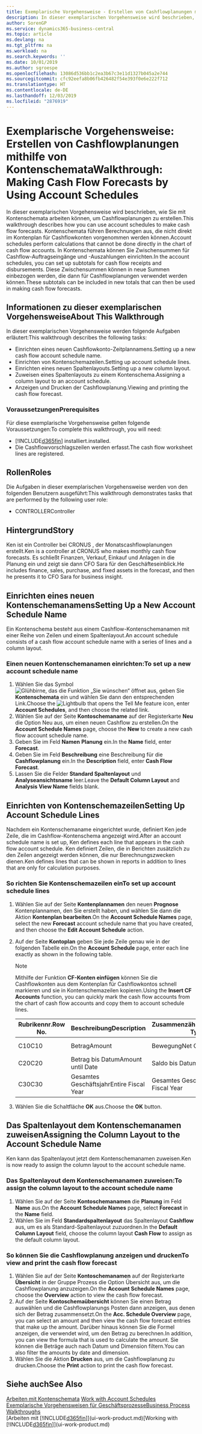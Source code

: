 ```yaml
---
title: Exemplarische Vorgehensweise - Erstellen von Cashflowplanungen mithilfe von Kontenschemata | Microsoft Docs
description: In dieser exemplarischen Vorgehensweise wird beschrieben, wie Sie mit Kontenschemata arbeiten können, um Cashflowplanungen zu erstellen. Kontenschemata führen Berechnungen aus, die nicht direkt im Kontenplan für Cashflowkonten vorgenommen werden können. In Kontenschemata können Sie Zwischensummen für Cashflow-Auftragseingänge und -Auszahlungen einrichten. Diese Zwischensummen können in neue Summen einbezogen werden, die dann für Cashflowplanungen verwendet werden können.
author: SorenGP
ms.service: dynamics365-business-central
ms.topic: article
ms.devlang: na
ms.tgt_pltfrm: na
ms.workload: na
ms.search.keywords: ''
ms.date: 10/01/2019
ms.author: sgroespe
ms.openlocfilehash: 13086d536bb1c2ea3b67c3e11d1327b045a2e744
ms.sourcegitcommit: cfc92eefa8b06fb426482f54e393f0e6e222f712
ms.translationtype: HT
ms.contentlocale: de-DE
ms.lasthandoff: 12/03/2019
ms.locfileid: "2876919"
---
```

# <a name="walkthrough-making-cash-flow-forecasts-by-using-account-schedules"></a><span data-ttu-id="aeb1a-106">Exemplarische Vorgehensweise: Erstellen von Cashflowplanungen mithilfe von Kontenschemata</span><span class="sxs-lookup"><span data-stu-id="aeb1a-106">Walkthrough: Making Cash Flow Forecasts by Using Account Schedules</span></span>
<span data-ttu-id="aeb1a-107">In dieser exemplarischen Vorgehensweise wird beschrieben, wie Sie mit Kontenschemata arbeiten können, um Cashflowplanungen zu erstellen.</span><span class="sxs-lookup"><span data-stu-id="aeb1a-107">This walkthrough describes how you can use account schedules to make cash flow forecasts.</span></span> <span data-ttu-id="aeb1a-108">Kontenschemata führen Berechnungen aus, die nicht direkt im Kontenplan für Cashflowkonten vorgenommen werden können.</span><span class="sxs-lookup"><span data-stu-id="aeb1a-108">Account schedules perform calculations that cannot be done directly in the chart of cash flow accounts.</span></span> <span data-ttu-id="aeb1a-109">In Kontenschemata können Sie Zwischensummen für Cashflow-Auftragseingänge und -Auszahlungen einrichten.</span><span class="sxs-lookup"><span data-stu-id="aeb1a-109">In the account schedules, you can set up subtotals for cash flow receipts and disbursements.</span></span> <span data-ttu-id="aeb1a-110">Diese Zwischensummen können in neue Summen einbezogen werden, die dann für Cashflowplanungen verwendet werden können.</span><span class="sxs-lookup"><span data-stu-id="aeb1a-110">These subtotals can be included in new totals that can then be used in making cash flow forecasts.</span></span>  

## <a name="about-this-walkthrough"></a><span data-ttu-id="aeb1a-111">Informationen zu dieser exemplarischen Vorgehensweise</span><span class="sxs-lookup"><span data-stu-id="aeb1a-111">About This Walkthrough</span></span>  
<span data-ttu-id="aeb1a-112">In dieser exemplarischen Vorgehensweise werden folgende Aufgaben erläutert:</span><span class="sxs-lookup"><span data-stu-id="aeb1a-112">This walkthrough describes the following tasks:</span></span>  

- <span data-ttu-id="aeb1a-113">Einrichten eines neuen Cashflowkonto-Zeitplannamens.</span><span class="sxs-lookup"><span data-stu-id="aeb1a-113">Setting up a new cash flow account schedule name.</span></span>  
- <span data-ttu-id="aeb1a-114">Einrichten von Kontenschemazeilen.</span><span class="sxs-lookup"><span data-stu-id="aeb1a-114">Setting up account schedule lines.</span></span>  
- <span data-ttu-id="aeb1a-115">Einrichten eines neuen Spaltenlayouts.</span><span class="sxs-lookup"><span data-stu-id="aeb1a-115">Setting up a new column layout.</span></span>  
- <span data-ttu-id="aeb1a-116">Zuweisen eines Spaltenlayouts zu einem Kontenschema.</span><span class="sxs-lookup"><span data-stu-id="aeb1a-116">Assigning a column layout to an account schedule.</span></span>  
- <span data-ttu-id="aeb1a-117">Anzeigen und Drucken der Cashflowplanung.</span><span class="sxs-lookup"><span data-stu-id="aeb1a-117">Viewing and printing the cash flow forecast.</span></span>  

### <a name="prerequisites"></a><span data-ttu-id="aeb1a-118">Voraussetzungen</span><span class="sxs-lookup"><span data-stu-id="aeb1a-118">Prerequisites</span></span>  
<span data-ttu-id="aeb1a-119">Für diese exemplarische Vorgehensweise gelten folgende Voraussetzungen:</span><span class="sxs-lookup"><span data-stu-id="aeb1a-119">To complete this walkthrough, you will need:</span></span>  

- [!INCLUDE[d365fin](includes/d365fin_md.md)] <span data-ttu-id="aeb1a-120">installiert.</span><span class="sxs-lookup"><span data-stu-id="aeb1a-120">installed.</span></span>  
- <span data-ttu-id="aeb1a-121">Die Cashflowvorschlagszeilen werden erfasst.</span><span class="sxs-lookup"><span data-stu-id="aeb1a-121">The cash flow worksheet lines are registered.</span></span>  

## <a name="roles"></a><span data-ttu-id="aeb1a-122">Rollen</span><span class="sxs-lookup"><span data-stu-id="aeb1a-122">Roles</span></span>  
<span data-ttu-id="aeb1a-123">Die Aufgaben in dieser exemplarischen Vorgehensweise werden von den folgenden Benutzern ausgeführt:</span><span class="sxs-lookup"><span data-stu-id="aeb1a-123">This walkthrough demonstrates tasks that are performed by the following user role:</span></span>  

- <span data-ttu-id="aeb1a-124">CONTROLLER</span><span class="sxs-lookup"><span data-stu-id="aeb1a-124">Controller</span></span>  

## <a name="story"></a><span data-ttu-id="aeb1a-125">Hintergrund</span><span class="sxs-lookup"><span data-stu-id="aeb1a-125">Story</span></span>  
<span data-ttu-id="aeb1a-126">Ken ist ein Controller bei CRONUS , der Monatscashflowplanungen erstellt.</span><span class="sxs-lookup"><span data-stu-id="aeb1a-126">Ken is a controller at CRONUS who makes monthly cash flow forecasts.</span></span> <span data-ttu-id="aeb1a-127">Es schließt Finanzen, Verkauf, Einkauf und Anlagen in die Planung ein und zeigt sie dann CFO Sara für den Geschäfteseinblick.</span><span class="sxs-lookup"><span data-stu-id="aeb1a-127">He includes finance, sales, purchase, and fixed assets in the forecast, and then he presents it to CFO Sara for business insight.</span></span>  

## <a name="setting-up-a-new-account-schedule-name"></a><span data-ttu-id="aeb1a-128">Einrichten eines neuen Kontenschemanamens</span><span class="sxs-lookup"><span data-stu-id="aeb1a-128">Setting Up a New Account Schedule Name</span></span>  
<span data-ttu-id="aeb1a-129">Ein Kontenschema besteht aus einem Cashflow-Kontenschemanamen mit einer Reihe von Zeilen und einem Spaltenlayout.</span><span class="sxs-lookup"><span data-stu-id="aeb1a-129">An account schedule consists of a cash flow account schedule name with a series of lines and a column layout.</span></span>  

### <a name="to-set-up-a-new-account-schedule-name"></a><span data-ttu-id="aeb1a-130">Einen neuen Kontenschemanamen einrichten:</span><span class="sxs-lookup"><span data-stu-id="aeb1a-130">To set up a new account schedule name</span></span>  

1.  <span data-ttu-id="aeb1a-131">Wählen Sie das Symbol ![Glühbirne, das die Funktion „Sie wünschen“ öffnet](media/ui-search/search_small.png "Was möchten Sie tun?") aus, geben Sie **Kontenschemata** ein und wählen Sie dann den entsprechenden Link.</span><span class="sxs-lookup"><span data-stu-id="aeb1a-131">Choose the ![Lightbulb that opens the Tell Me feature](media/ui-search/search_small.png "Tell me what you want to do") icon, enter **Account Schedules**, and then choose the related link.</span></span>  
2.  <span data-ttu-id="aeb1a-132">Wählen Sie auf der Seite **Kontoschemaname** auf der Registerkarte **Neu** die Option Neu aus, um einen neuen Cashflow zu erstellen.</span><span class="sxs-lookup"><span data-stu-id="aeb1a-132">On the **Account Schedule Names** page, choose the **New** to create a new cash flow account schedule name.</span></span>  
3.  <span data-ttu-id="aeb1a-133">Geben Sie im Feld **Namen** **Planung** ein.</span><span class="sxs-lookup"><span data-stu-id="aeb1a-133">In the **Name** field, enter **Forecast**.</span></span>  
4.  <span data-ttu-id="aeb1a-134">Geben Sie im Feld **Beschreibung** eine Beschreibung für die **Cashflowplanung** ein.</span><span class="sxs-lookup"><span data-stu-id="aeb1a-134">In the **Description** field, enter **Cash Flow Forecast**.</span></span>  
5.  <span data-ttu-id="aeb1a-135">Lassen Sie die Felder **Standard Spaltenlayout** und **Analyseansichtsname** leer.</span><span class="sxs-lookup"><span data-stu-id="aeb1a-135">Leave the **Default Column Layout** and **Analysis View Name** fields blank.</span></span>  

## <a name="setting-up-account-schedule-lines"></a><span data-ttu-id="aeb1a-136">Einrichten von Kontenschemazeilen</span><span class="sxs-lookup"><span data-stu-id="aeb1a-136">Setting Up Account Schedule Lines</span></span>  
<span data-ttu-id="aeb1a-137">Nachdem ein Kontenschemaname eingerichtet wurde, definiert Ken jede Zeile, die im Cashflow-Kontenschema angezeigt wird.</span><span class="sxs-lookup"><span data-stu-id="aeb1a-137">After an account schedule name is set up, Ken defines each line that appears in the cash flow account schedule.</span></span> <span data-ttu-id="aeb1a-138">Ken definiert Zeilen, die in Berichten zusätzlich zu den Zeilen angezeigt werden können, die nur Berechnungszwecken dienen.</span><span class="sxs-lookup"><span data-stu-id="aeb1a-138">Ken defines lines that can be shown in reports in addition to lines that are only for calculation purposes.</span></span>  

### <a name="to-set-up-account-schedule-lines"></a><span data-ttu-id="aeb1a-139">So richten Sie Kontenschemazeilen ein</span><span class="sxs-lookup"><span data-stu-id="aeb1a-139">To set up account schedule lines</span></span>  

1.  <span data-ttu-id="aeb1a-140">Wählen Sie auf der Seite **Kontenplannamen** den neuen **Prognose** Kontenplannamen, den Sie erstellt haben, und wählen Sie dann die Aktion **Kontenplan bearbeiten**.</span><span class="sxs-lookup"><span data-stu-id="aeb1a-140">On the **Account Schedule Names** page, select the new **Forecast** account schedule name that you have created, and then choose the **Edit Account Schedule** action.</span></span>  
2.  <span data-ttu-id="aeb1a-141">Auf der Seite **Kontoplan** geben Sie jede Zeile genau wie in der folgenden Tabelle ein.</span><span class="sxs-lookup"><span data-stu-id="aeb1a-141">On the **Account Schedule** page, enter each line exactly as shown in the following table.</span></span>  

    > [!NOTE]  
    >  <span data-ttu-id="aeb1a-142">Mithilfe der Funktion **CF-Konten einfügen** können Sie die Cashflowkonten aus dem Kontenplan für Cashflowkontos schnell markieren und sie in Kontenschemazeilen kopieren.</span><span class="sxs-lookup"><span data-stu-id="aeb1a-142">Using the **Insert CF Accounts** function, you can quickly mark the cash flow accounts from the chart of cash flow accounts and copy them to account schedule lines.</span></span>  

    |<span data-ttu-id="aeb1a-143">Rubrikennr.</span><span class="sxs-lookup"><span data-stu-id="aeb1a-143">Row No.</span></span>|<span data-ttu-id="aeb1a-144">Beschreibung</span><span class="sxs-lookup"><span data-stu-id="aeb1a-144">Description</span></span>|<span data-ttu-id="aeb1a-145">Zusammenzählungsart</span><span class="sxs-lookup"><span data-stu-id="aeb1a-145">Totaling Type</span></span>|<span data-ttu-id="aeb1a-146">Zusammenzählung</span><span class="sxs-lookup"><span data-stu-id="aeb1a-146">Totaling</span></span>|<span data-ttu-id="aeb1a-147">Zeilenart</span><span class="sxs-lookup"><span data-stu-id="aeb1a-147">Row Type</span></span>|<span data-ttu-id="aeb1a-148">Betragsart</span><span class="sxs-lookup"><span data-stu-id="aeb1a-148">Amount Type</span></span>|<span data-ttu-id="aeb1a-149">Anzeigen</span><span class="sxs-lookup"><span data-stu-id="aeb1a-149">Show</span></span>|  
    |-------|-----------|-------------|--------|--------|-----------|----|
    |<span data-ttu-id="aeb1a-150">C10</span><span class="sxs-lookup"><span data-stu-id="aeb1a-150">C10</span></span>|<span data-ttu-id="aeb1a-151">Betrag</span><span class="sxs-lookup"><span data-stu-id="aeb1a-151">Amount</span></span>|<span data-ttu-id="aeb1a-152">Bewegung</span><span class="sxs-lookup"><span data-stu-id="aeb1a-152">Net Change</span></span>|<span data-ttu-id="aeb1a-153">Posten</span><span class="sxs-lookup"><span data-stu-id="aeb1a-153">Entries</span></span>|<span data-ttu-id="aeb1a-154">Nettobetrag</span><span class="sxs-lookup"><span data-stu-id="aeb1a-154">Net Amount</span></span>|<span data-ttu-id="aeb1a-155">Immer</span><span class="sxs-lookup"><span data-stu-id="aeb1a-155">Always</span></span>|  
    |<span data-ttu-id="aeb1a-156">C20</span><span class="sxs-lookup"><span data-stu-id="aeb1a-156">C20</span></span>|<span data-ttu-id="aeb1a-157">Betrag bis Datum</span><span class="sxs-lookup"><span data-stu-id="aeb1a-157">Amount until Date</span></span>|<span data-ttu-id="aeb1a-158">Saldo bis Datum</span><span class="sxs-lookup"><span data-stu-id="aeb1a-158">Balance at Date</span></span>|<span data-ttu-id="aeb1a-159">Posten</span><span class="sxs-lookup"><span data-stu-id="aeb1a-159">Entries</span></span>|<span data-ttu-id="aeb1a-160">Nettobetrag</span><span class="sxs-lookup"><span data-stu-id="aeb1a-160">Net Amount</span></span>|<span data-ttu-id="aeb1a-161">Immer</span><span class="sxs-lookup"><span data-stu-id="aeb1a-161">Always</span></span>|  
    |<span data-ttu-id="aeb1a-162">C30</span><span class="sxs-lookup"><span data-stu-id="aeb1a-162">C30</span></span>|<span data-ttu-id="aeb1a-163">Gesamtes Geschäftsjahr</span><span class="sxs-lookup"><span data-stu-id="aeb1a-163">Entire Fiscal Year</span></span>|<span data-ttu-id="aeb1a-164">Gesamtes Geschäftsjahr</span><span class="sxs-lookup"><span data-stu-id="aeb1a-164">Entire Fiscal Year</span></span>|<span data-ttu-id="aeb1a-165">Posten</span><span class="sxs-lookup"><span data-stu-id="aeb1a-165">Entries</span></span>|<span data-ttu-id="aeb1a-166">Nettobetrag</span><span class="sxs-lookup"><span data-stu-id="aeb1a-166">Net Amount</span></span>|<span data-ttu-id="aeb1a-167">Immer</span><span class="sxs-lookup"><span data-stu-id="aeb1a-167">Always</span></span>|  

4.  <span data-ttu-id="aeb1a-168">Wählen Sie die Schaltfläche **OK** aus.</span><span class="sxs-lookup"><span data-stu-id="aeb1a-168">Choose the **OK** button.</span></span>  

## <a name="assigning-the-column-layout-to-the-account-schedule-name"></a><span data-ttu-id="aeb1a-169">Das Spaltenlayout dem Kontenschemanamen zuweisen</span><span class="sxs-lookup"><span data-stu-id="aeb1a-169">Assigning the Column Layout to the Account Schedule Name</span></span>  
<span data-ttu-id="aeb1a-170">Ken kann das Spaltenlayout jetzt dem Kontenschemanamen zuweisen.</span><span class="sxs-lookup"><span data-stu-id="aeb1a-170">Ken is now ready to assign the column layout to the account schedule name.</span></span>  

### <a name="to-assign-the-column-layout-to-the-account-schedule-name"></a><span data-ttu-id="aeb1a-171">Das Spaltenlayout dem Kontenschemanamen zuweisen:</span><span class="sxs-lookup"><span data-stu-id="aeb1a-171">To assign the column layout to the account schedule name</span></span>  

1.  <span data-ttu-id="aeb1a-172">Wählen Sie auf der Seite **Kontoschemanamen** die **Planung** im Feld **Name** aus.</span><span class="sxs-lookup"><span data-stu-id="aeb1a-172">On the **Account Schedule Names** page, select **Forecast** in the **Name** field.</span></span>  
2.  <span data-ttu-id="aeb1a-173">Wählen Sie im Feld **Standardspaltenlayout** das Spaltenlayout **Cashflow** aus, um es als Standard-Spaltenlayout zuzuordnen.</span><span class="sxs-lookup"><span data-stu-id="aeb1a-173">In the **Default Column Layout** field, choose the column layout **Cash Flow** to assign as the default column layout.</span></span>  

### <a name="to-view-and-print-the-cash-flow-forecast"></a><span data-ttu-id="aeb1a-174">So können Sie die Cashflowplanung anzeigen und drucken</span><span class="sxs-lookup"><span data-stu-id="aeb1a-174">To view and print the cash flow forecast</span></span>  
1.  <span data-ttu-id="aeb1a-175">Wählen Sie auf der Seite **Kontoschemanamen** auf der Registerkarte **Übersicht** in der Gruppe Prozess die Option Übersicht aus, um die Cashflowplanung anzuzeigen.</span><span class="sxs-lookup"><span data-stu-id="aeb1a-175">On the **Account Schedule Names** page, choose the **Overview** action to view the cash flow forecast.</span></span>  
2.  <span data-ttu-id="aeb1a-176">Auf der Seite **Kontoschemaübersicht** können Sie einen Betrag auswählen und die Cashflowplanungs Posten dann anzeigen, aus denen sich der Betrag zusammensetzt.</span><span class="sxs-lookup"><span data-stu-id="aeb1a-176">On the **Acc. Schedule Overview** page, you can select an amount and then view the cash flow forecast entries that make up the amount.</span></span> <span data-ttu-id="aeb1a-177">Darüber hinaus können Sie die Formel anzeigen, die verwendet wird, um den Betrag zu berechnen.</span><span class="sxs-lookup"><span data-stu-id="aeb1a-177">In addition, you can view the formula that is used to calculate the amount.</span></span> <span data-ttu-id="aeb1a-178">Sie können die Beträge auch nach Datum und Dimension filtern.</span><span class="sxs-lookup"><span data-stu-id="aeb1a-178">You can also filter the amounts by date and dimension.</span></span>  
3.  <span data-ttu-id="aeb1a-179">Wählen Sie die Aktion **Drucken** aus, um die Cashflowplanung zu drucken.</span><span class="sxs-lookup"><span data-stu-id="aeb1a-179">Choose the **Print** action to print the cash flow forecast.</span></span>  

## <a name="see-also"></a><span data-ttu-id="aeb1a-180">Siehe auch</span><span class="sxs-lookup"><span data-stu-id="aeb1a-180">See Also</span></span>  
 <span data-ttu-id="aeb1a-181">[Arbeiten mit Kontenschemata](bi-how-work-account-schedule.md) </span><span class="sxs-lookup"><span data-stu-id="aeb1a-181">[Work with Account Schedules](bi-how-work-account-schedule.md) </span></span>  
 [<span data-ttu-id="aeb1a-182">Exemplarische Vorgehensweisen für Geschäftsprozesse</span><span class="sxs-lookup"><span data-stu-id="aeb1a-182">Business Process Walkthroughs</span></span>](walkthrough-business-process-walkthroughs.md)  
 <span data-ttu-id="aeb1a-183">[Arbeiten mit [!INCLUDE[d365fin](includes/d365fin_md.md)]](ui-work-product.md)</span><span class="sxs-lookup"><span data-stu-id="aeb1a-183">[Working with [!INCLUDE[d365fin](includes/d365fin_md.md)]](ui-work-product.md)</span></span>

